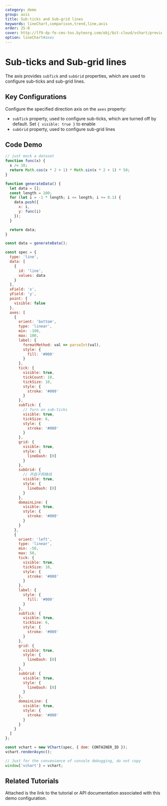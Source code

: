 ```yaml
---
category: demo
group: axis
title: Sub-ticks and Sub-grid lines
keywords: lineChart,comparison,trend,line,axis
order: 25-0
cover: http://lf9-dp-fe-cms-tos.byteorg.com/obj/bit-cloud/vchart/preview/axis/subtick-and-subgrid.png
option: lineChart#axes
---
```


# Sub-ticks and Sub-grid lines

The axis provides `subTick` and `subGrid` properties, which are used to configure sub-ticks and sub-grid lines.

## Key Configurations

Configure the specified direction axis on the `axes` property:

- `subTick` property, used to configure sub-ticks, which are turned off by default. Set `{ visible: true }` to enable
- `subGrid` property, used to configure sub-grid lines

## Code Demo

```javascript livedemo
// just mock a dataset
function func(x) {
  x /= 10;
  return Math.cos(x * 2 + 1) * Math.sin(x * 2 + 1) * 50;
}

function generateData() {
  let data = [];
  const length = 100;
  for (let i = -1 * length; i <= length; i += 0.1) {
    data.push({
      x: i,
      y: func(i)
    });
  }

  return data;
}

const data = generateData();

const spec = {
  type: 'line',
  data: [
    {
      id: 'line',
      values: data
    }
  ],
  xField: 'x',
  yField: 'y',
  point: {
    visible: false
  },
  axes: [
    {
      orient: 'bottom',
      type: 'linear',
      min: -100,
      max: 100,
      label: {
        formatMethod: val => parseInt(val),
        style: {
          fill: '#000'
        }
      },
      tick: {
        visible: true,
        tickCount: 10,
        tickSize: 10,
        style: {
          stroke: '#000'
        }
      },
      subTick: {
        // Turn on sub-ticks
        visible: true,
        tickSize: 6,
        style: {
          stroke: '#000'
        }
      },
      grid: {
        visible: true,
        style: {
          lineDash: [0]
        }
      },
      subGrid: {
        // 开启子网格线
        visible: true,
        style: {
          lineDash: [0]
        }
      },
      domainLine: {
        visible: true,
        style: {
          stroke: '#000'
        }
      }
    },
    {
      orient: 'left',
      type: 'linear',
      min: -50,
      max: 50,
      tick: {
        visible: true,
        tickSize: 10,
        style: {
          stroke: '#000'
        }
      },
      label: {
        style: {
          fill: '#000'
        }
      },
      subTick: {
        visible: true,
        tickSize: 6,
        style: {
          stroke: '#000'
        }
      },
      grid: {
        visible: true,
        style: {
          lineDash: [0]
        }
      },
      subGrid: {
        visible: true,
        style: {
          lineDash: [0]
        }
      },
      domainLine: {
        visible: true,
        style: {
          stroke: '#000'
        }
      }
    }
  ]
};

const vchart = new VChart(spec, { dom: CONTAINER_ID });
vchart.renderAsync();

// Just for the convenience of console debugging, do not copy
window['vchart'] = vchart;
```

## Related Tutorials

Attached is the link to the tutorial or API documentation associated with this demo configuration.
